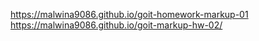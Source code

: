 https://malwina9086.github.io/goit-homework-markup-01
https://malwina9086.github.io/goit-markup-hw-02/
